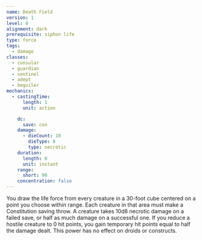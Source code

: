 ```yaml
---
name: Death Field
version: 1
level: 8
alignment: dark
prerequisite: siphon life
type: force
tags:
  - damage
classes:
  - consular
  - guardian
  - sentinel
  - adept
  - beguiler
mechanics:
  - castingTime:
      length: 1
      unit: action

    dc:
      save: con
    damage:
      - dieCount: 10
        dieType: 8
        type: necrotic
    duration:
      length: 0
      unit: instant
    range:
      short: 90
    concentration: false
---
```

You draw the life force from every creature in a 30-foot cube centered on a point you choose within range. Each creature in that area must make a Constitution saving throw. A creature takes 10d8 necrotic damage on a failed save, or half as much damage on a successful one. If you reduce a hostile creature to 0 hit points, you gain temporary hit points equal to half the damage dealt. This power has no effect on droids or constructs.
    